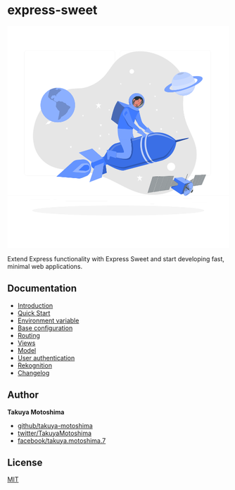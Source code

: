 # express-sweet
![heading](docs/img/hero.svg)

Extend Express functionality with Express Sweet and start developing fast, minimal web applications.

## Documentation
* [Introduction](https://takuya-motoshima.github.io/express-sweet/#introduction)
* [Quick Start](https://takuya-motoshima.github.io/express-sweet/#quick-start)
* [Environment variable](https://takuya-motoshima.github.io/express-sweet/#environment-variable)
* [Base configuration](https://takuya-motoshima.github.io/express-sweet/#base-configuration)
* [Routing](https://takuya-motoshima.github.io/express-sweet/#routing)
* [Views](https://takuya-motoshima.github.io/express-sweet/#views)
* [Model](https://takuya-motoshima.github.io/express-sweet/#model)
* [User authentication](https://takuya-motoshima.github.io/express-sweet/#user-authentication)
* [Rekognition](https://takuya-motoshima.github.io/express-sweet/#rekognition)
* [Changelog](https://takuya-motoshima.github.io/express-sweet/#changelog)

## Author
**Takuya Motoshima**

* [github/takuya-motoshima](https://github.com/takuya-motoshima)
* [twitter/TakuyaMotoshima](https://twitter.com/TakuyaMotoshima)
* [facebook/takuya.motoshima.7](https://www.facebook.com/takuya.motoshima.7)

## License
[MIT](LICENSE)